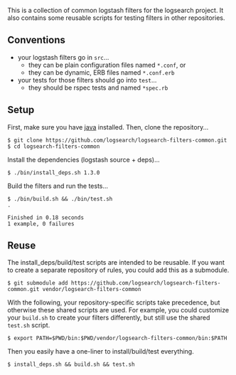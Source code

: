 This is a collection of common logstash filters for the logsearch project. It
also contains some reusable scripts for testing filters in other repositories.


## Conventions

 * your logstash filters go in `src`...
    * they can be plain configuration files named `*.conf`, or
    * they can be dynamic, ERB files named `*.conf.erb`
 * your tests for those filters should go into `test`...
    * they should be rspec tests and named `*spec.rb`


## Setup

First, make sure you have [java](http://www.java.com/) installed. Then, clone
the repository...

    $ git clone https://github.com/logsearch/logsearch-filters-common.git
    $ cd logsearch-filters-common

Install the dependencies (logstash source + deps)...

    $ ./bin/install_deps.sh 1.3.0

Build the filters and run the tests...

    $ ./bin/build.sh && ./bin/test.sh
    .

    Finished in 0.18 seconds
    1 example, 0 failures


## Reuse

The install_deps/build/test scripts are intended to be reusable. If you want to
create a separate repository of rules, you could add this as a submodule.

    $ git submodule add https://github.com/logsearch/logsearch-filters-common.git vendor/logsearch-filters-common

With the following, your repository-specific scripts take precedence, but
otherwise these shared scripts are used. For example, you could customize your
`build.sh` to create your filters differently, but still use the shared
`test.sh` script.

    $ export PATH=$PWD/bin:$PWD/vendor/logsearch-filters-common/bin:$PATH

Then you easily have a one-liner to install/build/test everything.

    $ install_deps.sh && build.sh && test.sh
